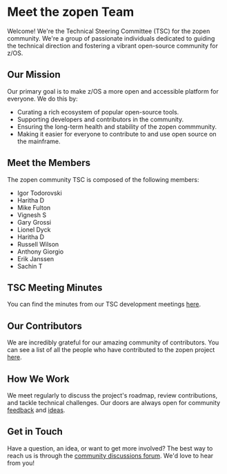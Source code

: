 # Meet the zopen Team

Welcome! We're the Technical Steering Committee (TSC) for the zopen community. We're a group of passionate individuals dedicated to guiding the technical direction and fostering a vibrant open-source community for z/OS.

## Our Mission

Our primary goal is to make z/OS a more open and accessible platform for everyone. We do this by:

*   Curating a rich ecosystem of popular open-source tools.
*   Supporting developers and contributors in the community.
*   Ensuring the long-term health and stability of the zopen commmunity.
*   Making it easier for everyone to contribute to and use open source on the mainframe.

## Meet the Members

The zopen community TSC is composed of the following members:

* Igor Todorovski
* Haritha D
* Mike Fulton
* Vignesh S
* Gary Grossi
* Lionel Dyck
* Haritha D
* Russell Wilson
* Anthony Giorgio
* Erik Janssen
* Sachin T

## TSC Meeting Minutes

You can find the minutes from our TSC development meetings [here](https://github.com/zopencommunity/meta/wiki/Development-Minutes).

## Our Contributors

We are incredibly grateful for our amazing community of contributors. You can see a list of all the people who have contributed to the zopen project [here](https://insights.linuxfoundation.org/project/zopen/contributors).

## How We Work

We meet regularly to discuss the project's roadmap, review contributions, and tackle technical challenges. Our doors are always open for community [feedback](https://github.com/zopencommunity/meta/issues) and [ideas](https://github.com/orgs/zopencommunity/discussions).

## Get in Touch

Have a question, an idea, or want to get more involved? The best way to reach us is through the [community discussions forum](https://github.com/orgs/zopencommunity/discussions). We'd love to hear from you!

